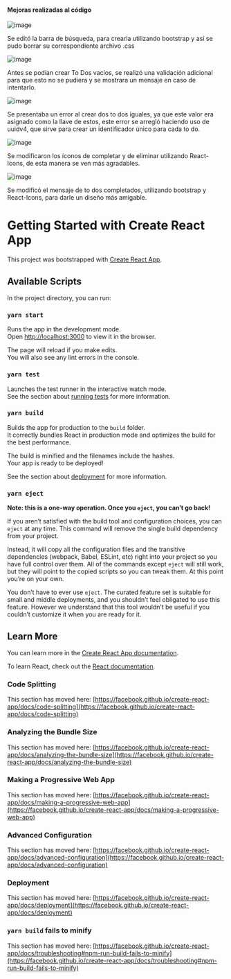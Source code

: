 #### Mejoras realizadas al código ###

![image](https://user-images.githubusercontent.com/80411541/166154171-e12688e6-1ea6-4bb2-b80f-5f37c07641f4.png)

Se editó la barra de búsqueda, para crearla utilizando bootstrap y así se pudo borrar su correspondiente archivo .css

![image](https://user-images.githubusercontent.com/80411541/166154212-a62307a2-95ea-4561-9f3e-3e11788415bc.png)

Antes se podían crear To Dos vacíos, se realizó una validación adicional para que esto no se pudiera y se mostrara un mensaje en caso de intentarlo.

![image](https://user-images.githubusercontent.com/80411541/166154245-a4eca5c4-84f3-4f3a-8e96-39cb1865e2cb.png)

Se presentaba un error al crear dos to dos iguales, ya que este valor era asignado como la llave de estos, este error se arregló haciendo uso de uuidv4, que sirve para crear un identificador único para cada to do.

![image](https://user-images.githubusercontent.com/80411541/166154312-7eb417e0-beee-4e62-bef2-68f93c1e27dd.png)

Se modificaron los íconos de completar y de eliminar utilizando React-Icons, de esta manera se ven más agradables.

![image](https://user-images.githubusercontent.com/80411541/166154338-960a0705-9248-4ab0-ab5a-637caf9114e2.png)

Se modificó el mensaje de to dos completados, utilizando bootstrap y React-Icons, para darle un diseño más amigable.

# Getting Started with Create React App

This project was bootstrapped with [Create React App](https://github.com/facebook/create-react-app).

## Available Scripts

In the project directory, you can run:

### `yarn start`

Runs the app in the development mode.\
Open [http://localhost:3000](http://localhost:3000) to view it in the browser.

The page will reload if you make edits.\
You will also see any lint errors in the console.

### `yarn test`

Launches the test runner in the interactive watch mode.\
See the section about [running tests](https://facebook.github.io/create-react-app/docs/running-tests) for more information.

### `yarn build`

Builds the app for production to the `build` folder.\
It correctly bundles React in production mode and optimizes the build for the best performance.

The build is minified and the filenames include the hashes.\
Your app is ready to be deployed!

See the section about [deployment](https://facebook.github.io/create-react-app/docs/deployment) for more information.

### `yarn eject`

**Note: this is a one-way operation. Once you `eject`, you can’t go back!**

If you aren’t satisfied with the build tool and configuration choices, you can `eject` at any time. This command will remove the single build dependency from your project.

Instead, it will copy all the configuration files and the transitive dependencies (webpack, Babel, ESLint, etc) right into your project so you have full control over them. All of the commands except `eject` will still work, but they will point to the copied scripts so you can tweak them. At this point you’re on your own.

You don’t have to ever use `eject`. The curated feature set is suitable for small and middle deployments, and you shouldn’t feel obligated to use this feature. However we understand that this tool wouldn’t be useful if you couldn’t customize it when you are ready for it.

## Learn More

You can learn more in the [Create React App documentation](https://facebook.github.io/create-react-app/docs/getting-started).

To learn React, check out the [React documentation](https://reactjs.org/).

### Code Splitting

This section has moved here: [https://facebook.github.io/create-react-app/docs/code-splitting](https://facebook.github.io/create-react-app/docs/code-splitting)

### Analyzing the Bundle Size

This section has moved here: [https://facebook.github.io/create-react-app/docs/analyzing-the-bundle-size](https://facebook.github.io/create-react-app/docs/analyzing-the-bundle-size)

### Making a Progressive Web App

This section has moved here: [https://facebook.github.io/create-react-app/docs/making-a-progressive-web-app](https://facebook.github.io/create-react-app/docs/making-a-progressive-web-app)

### Advanced Configuration

This section has moved here: [https://facebook.github.io/create-react-app/docs/advanced-configuration](https://facebook.github.io/create-react-app/docs/advanced-configuration)

### Deployment

This section has moved here: [https://facebook.github.io/create-react-app/docs/deployment](https://facebook.github.io/create-react-app/docs/deployment)

### `yarn build` fails to minify

This section has moved here: [https://facebook.github.io/create-react-app/docs/troubleshooting#npm-run-build-fails-to-minify](https://facebook.github.io/create-react-app/docs/troubleshooting#npm-run-build-fails-to-minify)
